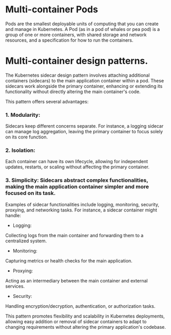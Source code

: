 # Multi-container Pods

Pods are the smallest deployable units of computing that you can create and manage in Kubernetes.
A Pod (as in a pod of whales or pea pod) is a group of one or more containers, with shared storage and network resources, and a specification for how to run the containers.

# Multi-container design patterns.

The Kubernetes sidecar design pattern involves attaching additional containers (sidecars) to the main application container within a pod. These sidecars work alongside the primary container, enhancing or extending its functionality without directly altering the main container's code.

This pattern offers several advantages:

### 1. Modularity: 

Sidecars keep different concerns separate. For instance, a logging sidecar can manage log aggregation, leaving the primary container to focus solely on its core function.

### 2. Isolation:

Each container can have its own lifecycle, allowing for independent updates, restarts, or scaling without affecting the primary container.

### 3. Simplicity: Sidecars abstract complex functionalities, making the main application container simpler and more focused on its task.

Examples of sidecar functionalities include logging, monitoring, security, proxying, and networking tasks. For instance, a sidecar container might handle:

- Logging: 

Collecting logs from the main container and forwarding them to a centralized system.

- Monitoring: 

Capturing metrics or health checks for the main application.

- Proxying: 

Acting as an intermediary between the main container and external services.

- Security: 

Handling encryption/decryption, authentication, or authorization tasks.

This pattern promotes flexibility and scalability in Kubernetes deployments, allowing easy addition or removal of sidecar containers to adapt to changing requirements without altering the primary application's codebase.